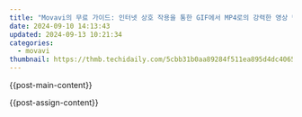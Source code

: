 ```yaml
---
title: "Movavi의 무료 가이드: 인터넷 상호 작용을 통한 GIF에서 MP4로의 강력한 영상 변환"
date: 2024-09-10 14:13:43
updated: 2024-09-13 10:21:34
categories:
  - movavi
thumbnail: https://thmb.techidaily.com/5cbb31b0aa89284f511ea895d4dc406591717af976dec90561d5751a6efa2298.jpg
---
```


{{post-main-content}}

<ins class="adsbygoogle"
     style="display:block"
     data-ad-format="autorelaxed"
     data-ad-client="ca-pub-7571918770474297"
     data-ad-slot="1223367746"></ins>

{{post-assign-content}}

<ins class="adsbygoogle"
     style="display:block"
     data-ad-client="ca-pub-7571918770474297"
     data-ad-slot="8358498916"
     data-ad-format="auto"
     data-full-width-responsive="true"></ins>
